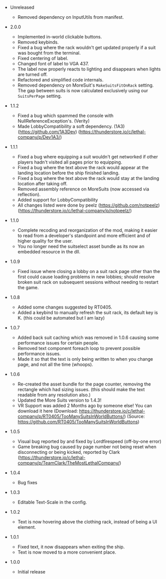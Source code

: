 - Unreleased
  - Removed dependency on InputUtils from manifest.

- 2.0.0
  - Implemented in-world clickable buttons.
  - Removed keybinds.
  - Fixed a bug where the rack wouldn't get updated properly if a suit was bought from the terminal.
  - Fixed centering of label.
  - Changed font of label to VGA 437.
  - The label now properly reacts to lighting and disappears when lights are turned off.
  - Refactored and simplified code internals.
  - Removed dependency on MoreSuit's `MakeSuitsFitOnRack` setting.
    The gap between suits is now calculated exclusively using our `SuitsPerPage` setting.

- 1.1.2
  - Fixed a bug which spammed the console with NullReferenceException's. (Verity)
  - Made LobbyCompatibility a soft dependency. (1A3) (https://github.com/1A3Dev) (https://thunderstore.io/c/lethal-company/p/Dev1A3/)

- 1.1.1
  - Fixed a bug where equipping a suit wouldn't get networked if other players hadn't visited all pages prior to equipping.
  - Fixed a bug where the text above the rack would appear at the landing location before the ship finished landing.
  - Fixed a bug where the text above the rack would stay at the landing location after taking off.
  - Removed assembly reference on MoreSuits (now accessed via reflection).
  - Added support for LobbyCompatibility
  - All changes listed were done by peelz (https://github.com/notpeelz) (https://thunderstore.io/c/lethal-company/p/notpeelz/)

- 1.1.0
  - Complete recoding and reorganization of the mod, making it easier to read from a developer's standpoint and more efficient and of higher quality for the user.
  - You no longer need the suitselect asset bundle as its now an embedded resource in the dll.

- 1.0.9
  - Fixed issue where closing a lobby on a suit rack page other than the first could cause loading problems in new lobbies; should resolve broken suit rack on subsequent sessions without needing to restart the game.

- 1.0.8
  - Added some changes suggested by RT0405.
  - Added a keybind to manually refresh the suit rack, its default key is K. (this could be automated but I am lazy)

- 1.0.7
  - Added back suit caching which was removed in 1.0.6 causing some performance issues for certain people.
  - Removed text component foreach loop to prevent possible performance issues.
  - Made it so that the text is only being written to when you change page, and not all the time (whoops).

- 1.0.6
  - Re-created the asset bundle for the page counter, removing the rectangle which had sizing issues. (this should make the text readable from any resolution also.)
  - Updated the More Suits version to 1.4.3!
  - VR Support was added 2 Months ago by someone else! You can download it here (Download: https://thunderstore.io/c/lethal-company/p/RT0405/TooManySuitsInWorldButtons/) (Source: https://github.com/RT0405/TooManySuitsInWorldButtons)

- 1.0.5
  - Visual bug reported by and fixed by Lordfirespeed (off-by-one error)
  - Game breaking bug caused by page number not being reset when disconnecting or being kicked, reported by Clark (https://thunderstore.io/c/lethal-company/p/TeamClark/TheMostLethalCompany/)

- 1.0.4
  - Bug fixes

- 1.0.3
  - Editable Text-Scale in the config.

- 1.0.2
  - Text is now hovering above the clothing rack, instead of being a UI element.

- 1.0.1
  - Fixed text, it now disappears when exiting the ship.
  - Text is now moved to a more convenient place.

- 1.0.0
  - Initial release
